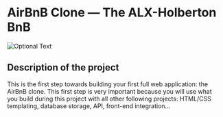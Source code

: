 # AirBnB Clone ― The ALX-Holberton BnB
![Optional Text](hbnb.png)
## Description of the project
This is the first step towards building your first full web application: the AirBnB clone. This first step is very important because you will use what you build during this project with all other following projects: HTML/CSS templating, database storage, API, front-end integration…
